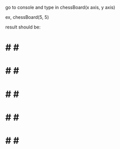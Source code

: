 go to console and type in chessBoard(x axis, y axis)

ex, chessBoard(5, 5)

result should be: 
 # # # #
# # # #
 # # # #
# # # #
 # # # #
